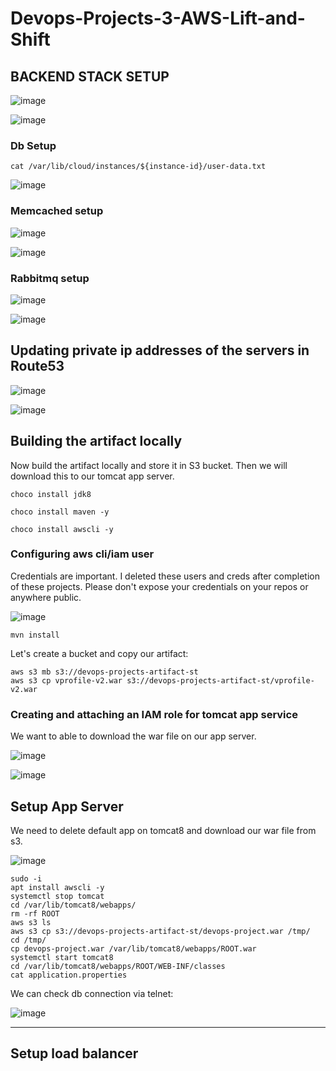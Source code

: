 # Devops-Projects-3-AWS-Lift-and-Shift

## BACKEND STACK SETUP


![image](https://user-images.githubusercontent.com/96833570/211214592-65776762-545c-47de-a8b9-b8a505beacc1.png)



![image](https://user-images.githubusercontent.com/96833570/211188366-037f728d-9edb-4352-95ef-22d3ed09c93d.png)



### Db Setup

`cat /var/lib/cloud/instances/${instance-id}/user-data.txt`

![image](https://user-images.githubusercontent.com/96833570/211167718-987c7ea0-0b39-4009-9830-439de8aac1dc.png)


### Memcached setup


![image](https://user-images.githubusercontent.com/96833570/211188094-a2d20862-bccd-4cbc-8474-a24102662e10.png)

![image](https://user-images.githubusercontent.com/96833570/211188244-843bc717-798e-47ce-880f-7bf39abe696a.png)

### Rabbitmq setup

![image](https://user-images.githubusercontent.com/96833570/211188312-82b811fa-29fe-4193-a2f4-32901962249c.png)

![image](https://user-images.githubusercontent.com/96833570/211188323-322c5571-5bce-4db1-9614-c320e61c2c06.png)


## Updating private ip addresses of the servers in Route53

![image](https://user-images.githubusercontent.com/96833570/211204890-a88a7525-db8c-4316-b738-2015a42642d8.png)


![image](https://user-images.githubusercontent.com/96833570/211213304-22002b86-19b1-4465-a076-13f6f167ade8.png)


## Building the artifact locally

Now build the artifact locally and store it in S3 bucket. Then we will download this to our tomcat app server.


`choco install jdk8`

`choco install maven -y`

`choco install awscli -y`

### Configuring aws cli/iam user

Credentials are important. 
I deleted these users and creds after completion of these projects. 
Please don't expose your credentials on your repos or anywhere public. 


![image](https://user-images.githubusercontent.com/96833570/211206531-684484ef-914e-4329-b903-4f8683c4a961.png)



`mvn install`


Let's create a bucket and copy our artifact:

```
aws s3 mb s3://devops-projects-artifact-st
aws s3 cp vprofile-v2.war s3://devops-projects-artifact-st/vprofile-v2.war

```

### Creating and attaching an IAM role for tomcat app service

We want to able to download the war file on our app server. 


![image](https://user-images.githubusercontent.com/96833570/211214669-bb1022bf-2d21-4192-8180-2a06ad478a76.png)

![image](https://user-images.githubusercontent.com/96833570/211214687-53e13359-36a6-4bea-9d74-ee668b3677e3.png)

## Setup App Server

We need to delete default app on tomcat8 and download our war file from s3.

![image](https://user-images.githubusercontent.com/96833570/211214822-adc3793b-1bf5-439c-a95a-a0e7981ef7e8.png)

```
sudo -i
apt install awscli -y
systemctl stop tomcat
cd /var/lib/tomcat8/webapps/
rm -rf ROOT
aws s3 ls
aws s3 cp s3://devops-projects-artifact-st/devops-project.war /tmp/
cd /tmp/
cp devops-project.war /var/lib/tomcat8/webapps/ROOT.war
systemctl start tomcat8
cd /var/lib/tomcat8/webapps/ROOT/WEB-INF/classes
cat application.properties
```

We can check db connection via telnet:

![image](https://user-images.githubusercontent.com/96833570/211215351-c9110bb4-222a-4652-9bce-7c0b21faf313.png)




<hr>

## Setup load balancer



